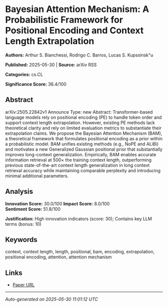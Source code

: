 # Bayesian Attention Mechanism: A Probabilistic Framework for Positional Encoding and Context Length Extrapolation

**Authors:** Arthur S. Bianchessi, Rodrigo C. Barros, Lucas S. Kupssinsk\"u

**Published:** 2025-05-30 | **Source:** arXiv RSS

**Categories:** cs.CL

**Significance Score:** 36.4/100

## Abstract

arXiv:2505.22842v1 Announce Type: new 
Abstract: Transformer-based language models rely on positional encoding (PE) to handle token order and support context length extrapolation. However, existing PE methods lack theoretical clarity and rely on limited evaluation metrics to substantiate their extrapolation claims. We propose the Bayesian Attention Mechanism (BAM), a theoretical framework that formulates positional encoding as a prior within a probabilistic model. BAM unifies existing methods (e.g., NoPE and ALiBi) and motivates a new Generalized Gaussian positional prior that substantially improves long-context generalization. Empirically, BAM enables accurate information retrieval at $500\times$ the training context length, outperforming previous state-of-the-art context length generalization in long context retrieval accuracy while maintaining comparable perplexity and introducing minimal additional parameters.

## Analysis

**Innovation Score:** 30.0/100
**Impact Score:** 8.0/100  
**Sentiment Score:** 51.8/100

**Justification:** High innovation indicators (score: 30); Contains key LLM terms (bonus: 10)

## Keywords

context, context length, length, positional, bam, encoding, extrapolation, positional encoding, attention, attention mechanism

## Links

- [Paper URL](https://arxiv.org/abs/2505.22842)

---
*Auto-generated on 2025-05-30 11:01:12 UTC*
